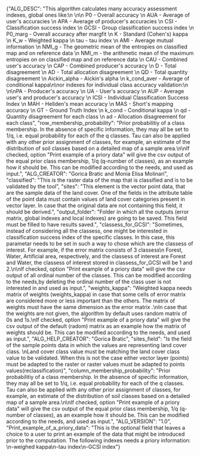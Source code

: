 {"ALG_DESC": "This algorithm calculates many accuracy assessment indexes, global ones like:\n  \n\n P0 - Overall accuracy \n AUA - Average of user's accuracies \n APA - Average of producer's accuracies \n CSI - Classification success index \n GCSI - Group classification success index \n P0_marg - Overall accuracy after margfit \n K - Standard (Cohen's) kappa \n K_w - Weighted kappa \n tau - tau index \n AMI - Average mutual information \n NMI_g - The geometric mean of the entropies on classified map and on reference data \n NMI_m - the arithmetic mean of the maximum entropies on on classified map and on reference data \n CAU - Combined user's accuracy \n CAP - Combined producer's accuracy \n D - Total disagreement \n AD - Total allocation disagreement \n QD - Total quantity disagreement \n Aickin_alpha - Aickin's alpha \n k_cond_aver - Average of conditional kappa\n\nor indexes for individual class accuracy validation:\n \n\nPA - Producer's accuracy \n UA - User's accuracy \n AUP - Average user's and producer's accuracy \n ICSI - Individual Classification Success Index \n MAH - Hellden's mean accuracy \n MAS - Short's mapping accuracy \n GT - Ground Truth Index \n k_cond - Conditional kappa \n qd - Quantity disagreement for each class \n ad - Allocation disagreement for each class", "row_membership_probability": "Prior probabilitiy of a  class membership. In the absence of specific information, they may all be set to 1/q, i.e. equal probability for each of the q classes. Tau can also be applied with any other prior assignment of classes, for example, an estimate of the distribution of soil classes based on a detailed map of a sample area.\n\nIf checked, option \"Print example of a priory data\" will give the csv output of the equal prior class membership, 1/q (q-number of classes), as an example how it should be. This can be modified according to the needs, and used as input.", "ALG_CREATOR": "Gorica Bratic and Monia Elisa Molinari", "classified": "This is the raster data of the map that is classified and is to be validated by the tool", "sites": "This element is the vector point data, that are the sample data of the land cover. One of the fields in the attribute table of the point data must contain values of land cover categories present in vector layer. In case that the original data are not containing this field, it should be derived.", "output_folder": "Folder in which all the outputs (error matrix, global indexes and local indexes) are going to be saved. This field must be filled to have results saved.", "classess_for_GCSI": "Sometimes, instead of considering all the classess, one might be interested in classification success index of the specific classes. In this case, this parametar needs to be set in such a way to chose which are the classess of interest. For example, if the error matrix consists of 3 classess\n  Forest, Water, Artificial area, respectively, and the classess of interest are Forest and Water, the classess of interest stored in classess_for_GCSI will be 1 and 2.\n\nIf checked, option \"Print example of a priory data\" will give the csv output of all ordinal number of the classes. This can be modified according to the needs,by deleting the ordinal number of the class user is not interested in and used as input.", "weights_kappa": "Weighted kappa needs matrix of weights (weights_kappa) in case that some cells of error matrix are considered more or less important than the others. The matrix of weights must have the same dimension as the error matrix .\nIn case that the weights are not given, the algorithm by default uses random matrix of 0s and 1s.\nIf checked, option \"Print example of a priory data\" will give the csv output of the default (radom) matrix as an example how the matrix of weights should be. This can be modified according to the needs, and used as input.", "ALG_HELP_CREATOR": "Gorica Bratic", "sites_field": "Is the field of the sample points data in which the values are representing land cover class. \\nLand cover class value must be matching the land cover class value to be validated. When this is not the case either vector layer (points) must be adapted to the raster or raster values must be adapted to points values(reclassification)", "column_membership_probability": "Prior probabilitiy of a  class membership. In the absence of specific information, they may all be set to 1/q, i.e. equal probability for each of the q classes. Tau can also be applied with any other prior assignment of classes, for example, an estimate of the distribution of soil classes based on a detailed map of a sample area.\n\nIf checked, option \"Print example of a priory data\" will give the csv output of the equal prior class membership, 1/q (q-number of classes), as an example how it should be. This can be modified according to the needs, and used as input.", "ALG_VERSION": "1.0", "Print_example_of_a_priory_data": "This is the optional field that leaves a choice to a user to print an example of the data that might be introduced prior to the computation. The following indexes needs a priory information: \n-weighed kappa\n-tau index\n-GCSI index"}

